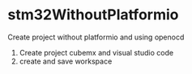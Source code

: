 # stm32WithoutPlatformio
Create project without platformio and using openocd

1) Create project cubemx and visual studio code
2) create and save workspace 